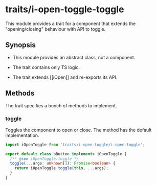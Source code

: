 # traits/i-open-toggle-toggle

This module provides a trait for a component that extends the "opening/closing" behaviour with API to toggle.

## Synopsis

* This module provides an abstract class, not a component.

* The trait contains only TS logic.

* The trait extends [[iOpen]] and re-exports its API.

## Methods

The trait specifies a bunch of methods to implement.

### toggle

Toggles the component to open or close.
The method has the default implementation.

```typescript
import iOpenToggle from 'traits/i-open-toggle/i-open-toggle';

export default class bButton implements iOpenToggle {
  /** @see iOpenToggle.toggle */
  toggle(...args: unknown[]): Promise<boolean> {
    return iOpenToggle.toggle(this, ...args);
  }
}
```
